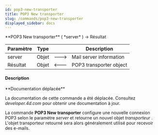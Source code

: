 ```yaml
---
id: pop3-new-transporter
title: POP3 New transporter
slug: /commands/pop3-new-transporter
displayed_sidebar: docs
---
```


<!--REF #_command_.POP3 New transporter.Syntax-->**POP3 New transporter** ( *server* ) -> Résultat<!-- END REF-->
<!--REF #_command_.POP3 New transporter.Params-->
| Paramètre | Type |  | Description |
| --- | --- | --- | --- |
| server | Objet | &#x1F852; | Mail server information |
| Résultat | Objet | &#x1F850; | POP3 transporter object |

<!-- END REF-->

#### Description 

<!--REF #_command_.POP3 New transporter.Summary-->**Documentation déplacée**

La documentation de cette commande a été déplacée.<!-- END REF--> Consultez *developer.4d.com* pour obtenir une documentation à jour.

La commande **POP3 New transporter** configure une nouvelle connexion POP3 selon le paramètre *server* et retourne un nouvel objet *transporteur* . L'objet transporteur retourné sera alors généralement utilisé pour recevoir des e-mails.
